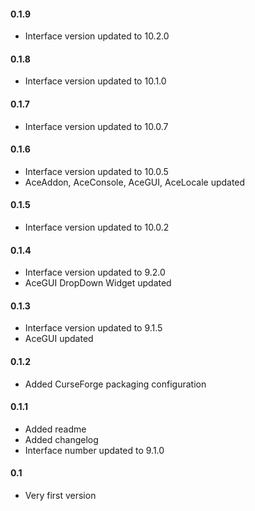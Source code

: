 #### 0.1.9
* Interface version updated to 10.2.0

#### 0.1.8
* Interface version updated to 10.1.0

#### 0.1.7
* Interface version updated to 10.0.7

#### 0.1.6
* Interface version updated to 10.0.5
* AceAddon, AceConsole, AceGUI, AceLocale updated

#### 0.1.5
* Interface version updated to 10.0.2

#### 0.1.4
* Interface version updated to 9.2.0
* AceGUI DropDown Widget updated

#### 0.1.3
* Interface version updated to 9.1.5
* AceGUI updated

#### 0.1.2
* Added CurseForge packaging configuration

#### 0.1.1
* Added readme
* Added changelog
* Interface number updated to 9.1.0

#### 0.1
* Very first version
